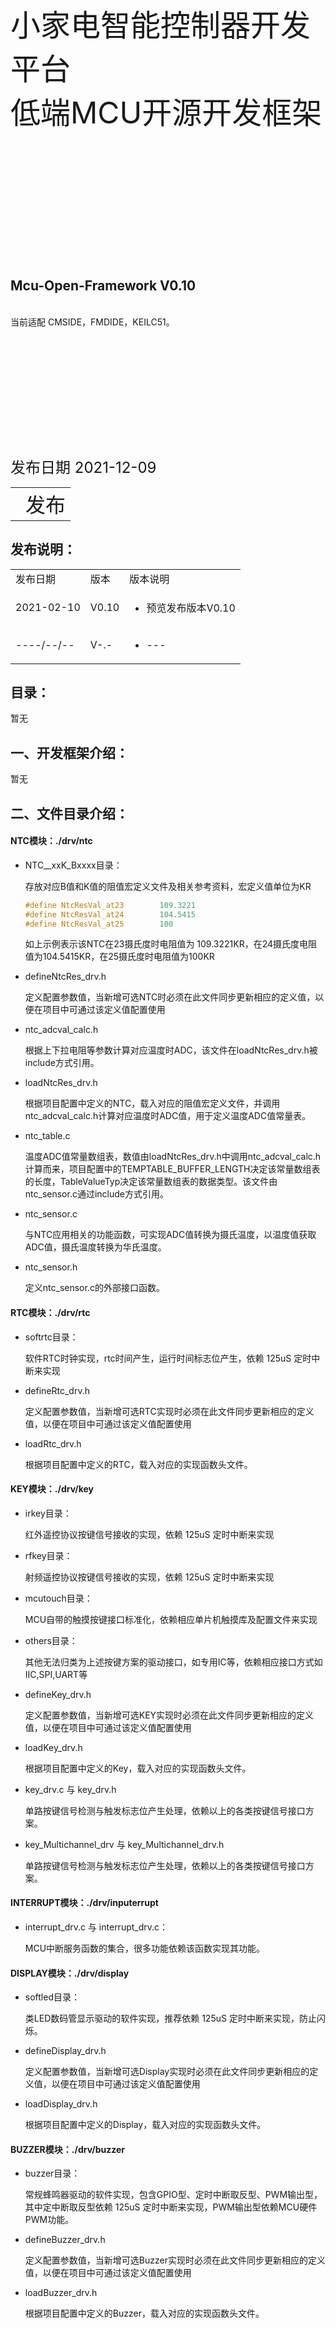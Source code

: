 <font size=15>小家电智能控制器开发平台<br/>低端MCU开源开发框架</font>
<br/><br/><br/><br/><br/><br/><br/><br/><br/><br/><br/><br/><br/>

## **Mcu-Open-Framework     V0.10**
<br/>
当前适配 CMSIDE，FMDIDE，KEILC51。
<br/><br/><br/><br/><br/><br/><br/><br/><br/><br/><br/><br/><br/>
<font size=5>发布日期 2021-12-09</font>
<br/>

<table>
<tr>
<td><font size=5></font></td>
<td  rowspan="3"><font size=6>发布</font></td>
</tr>
<tr></tr>
<td><font size=5></font></td>
</tr>
</table>
<div STYLE="page-break-after: always;"></div>

## **发布说明：**
<table>
<tr>
<td>发布日期</td>
<td>版本</td>
<td>版本说明</td>
<tr>
<td>2021-02-10</td>
<td>V0.10</td>
<td><ul>
<li>预览发布版本V0.10</li>
</ul></td>
</tr>
<tr>
<td>----/--/--</td>
<td>V-.-</td>
<td><ul>
<li>---</li>
</ul></td>
</tr>
</table>












<div STYLE="page-break-after: always;"></div>

## **目录：**
暂无
<div STYLE="page-break-after: always;"></div>

## **一、开发框架介绍：**
暂无
<div STYLE="page-break-after: always;"></div>

## **二、文件目录介绍：**
#### NTC模块：./drv/ntc

- NTC__xxK_Bxxxx目录：

  存放对应B值和K值的阻值宏定义文件及相关参考资料，宏定义值单位为KR

  ```c
  #define NtcResVal_at23        109.3221
  #define NtcResVal_at24        104.5415
  #define NtcResVal_at25        100
  ```

  如上示例表示该NTC在23摄氏度时电阻值为 109.3221KR，在24摄氏度电阻值为104.5415KR，在25摄氏度时电阻值为100KR

- defineNtcRes_drv.h

  定义配置参数值，当新增可选NTC时必须在此文件同步更新相应的定义值，以便在项目中可通过该定义值配置使用

- ntc_adcval_calc.h

  根据上下拉电阻等参数计算对应温度时ADC，该文件在loadNtcRes_drv.h被include方式引用。

- loadNtcRes_drv.h

  根据项目配置中定义的NTC，载入对应的阻值宏定义文件，并调用ntc_adcval_calc.h计算对应温度时ADC值，用于定义温度ADC值常量表。

- ntc_table.c

  温度ADC值常量数组表，数值由loadNtcRes_drv.h中调用ntc_adcval_calc.h计算而来，项目配置中的TEMPTABLE_BUFFER_LENGTH决定该常量数组表的长度，TableValueTyp决定该常量数组表的数据类型。该文件由ntc_sensor.c通过include方式引用。

- ntc_sensor.c

  与NTC应用相关的功能函数，可实现ADC值转换为摄氏温度，以温度值获取ADC值，摄氏温度转换为华氏温度。

- ntc_sensor.h

  定义ntc_sensor.c的外部接口函数。
  
#### RTC模块：./drv/rtc

- softrtc目录：

  软件RTC时钟实现，rtc时间产生，运行时间标志位产生，依赖 125uS 定时中断来实现

- defineRtc_drv.h

  定义配置参数值，当新增可选RTC实现时必须在此文件同步更新相应的定义值，以便在项目中可通过该定义值配置使用

- loadRtc_drv.h

  根据项目配置中定义的RTC，载入对应的实现函数头文件。
  
#### KEY模块：./drv/key

- irkey目录：

  红外遥控协议按键信号接收的实现，依赖 125uS 定时中断来实现

- rfkey目录：

  射频遥控协议按键信号接收的实现，依赖 125uS 定时中断来实现

- mcutouch目录：

  MCU自带的触摸按键接口标准化，依赖相应单片机触摸库及配置文件来实现
  
- others目录：

  其他无法归类为上述按键方案的驱动接口，如专用IC等，依赖相应接口方式如IIC,SPI,UART等


- defineKey_drv.h

  定义配置参数值，当新增可选KEY实现时必须在此文件同步更新相应的定义值，以便在项目中可通过该定义值配置使用

- loadKey_drv.h

  根据项目配置中定义的Key，载入对应的实现函数头文件。
  
- key_drv.c 与 key_drv.h

  单路按键信号检测与触发标志位产生处理，依赖以上的各类按键信号接口方案。
  
- key_Multichannel_drv 与 key_Multichannel_drv.h

  单路按键信号检测与触发标志位产生处理，依赖以上的各类按键信号接口方案。
  
#### INTERRUPT模块：./drv/inputerrupt

- interrupt_drv.c 与 interrupt_drv.c：

  MCU中断服务函数的集合，很多功能依赖该函数实现其功能。
  
#### DISPLAY模块：./drv/display

- softled目录：

  类LED数码管显示驱动的软件实现，推荐依赖 125uS 定时中断来实现，防止闪烁。

- defineDisplay_drv.h

  定义配置参数值，当新增可选Display实现时必须在此文件同步更新相应的定义值，以便在项目中可通过该定义值配置使用

- loadDisplay_drv.h

  根据项目配置中定义的Display，载入对应的实现函数头文件。

#### BUZZER模块：./drv/buzzer

- buzzer目录：

  常规蜂鸣器驱动的软件实现，包含GPIO型、定时中断取反型、PWM输出型，其中定中断取反型依赖 125uS 定时中断来实现，PWM输出型依赖MCU硬件PWM功能。

- defineBuzzer_drv.h

  定义配置参数值，当新增可选Buzzer实现时必须在此文件同步更新相应的定义值，以便在项目中可通过该定义值配置使用

- loadBuzzer_drv.h

  根据项目配置中定义的Buzzer，载入对应的实现函数头文件。
